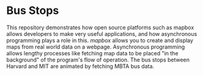 # Bus Stops
This repository demonstrates how open source platforms such as mapbox allows developers to make very useful applications, and how asynchronous programming plays a role in this. _mapbox_ allows you to create and display maps from real world data on a webpage. Asynchronous programming allows lengthy processes like fetching map data to be placed "in the background" of the program's flow of operation. The bus stops between Harvard and MIT are animated by fetching MBTA bus data.
